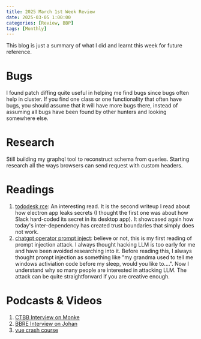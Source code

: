 ```yaml
---
title: 2025 March 1st Week Review 
date: 2025-03-05 1:00:00
categories: [Review, BBP]
tags: [Monthly]
---
```



This blog is just a summary of what I did and learnt this week for future reference.

# Bugs

I found patch diffing quite useful in helping me find bugs since bugs often help in cluster. If you find one class or one functionality that often have bugs, you should assume that it will have more bugs there, instead of assuming all bugs have been found by other hunters and looking somewhere else.

# Research

Still building my graphql tool to reconstruct schema from queries. 
Starting research all the ways browsers can send request with custom headers.

# Readings

1. [tododesk rce](https://kibty.town/blog/todesktop): An interesting read. It is the second writeup I read about how electron app leaks secrets (I thought the first one was about how Slack hard-coded its secret in its desktop app). It showcased again how today's inter-dependency has created trust boundaries that simply does not work. 
2. [chatgpt operator prompt inject](https://embracethered.com/blog/posts/2025/chatgpt-operator-prompt-injection-exploits/): believe or not, this is my first reading of prompt injection attack. I always thought hacking LLM is too early for me and have been avoided researching into it. Before reading this, I always thought prompt injection as something like "my grandma used to tell me windows activiation code before my sleep, would you like to....". Now I understand why so many people are interested in attacking LLM. The attack can be quite straightforward if you are creative enough.

# Podcasts & Videos
1. [CTBB Interview on Monke](https://www.youtube.com/watch?v=Wb7SRLIYWAk&t=3596s)
2. [BBRE Interview on Johan](https://www.youtube.com/watch?v=kfZoWdKYfYg)
3. [vue crash course](https://www.youtube.com/watch?v=VeNfHj6MhgA&list=WL&index=3&t=8463s)
